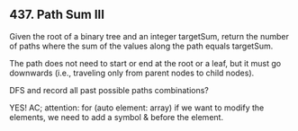 ## 437. Path Sum III

Given the root of a binary tree and an integer targetSum, return the number of paths where the sum of the values along the path equals targetSum.

The path does not need to start or end at the root or a leaf, but it must go downwards (i.e., traveling only from parent nodes to child nodes).

DFS and record all past possible paths combinations?

YES! AC; attention: for (auto element: array) if we want to modify the elements, we need to add a symbol & before the element.